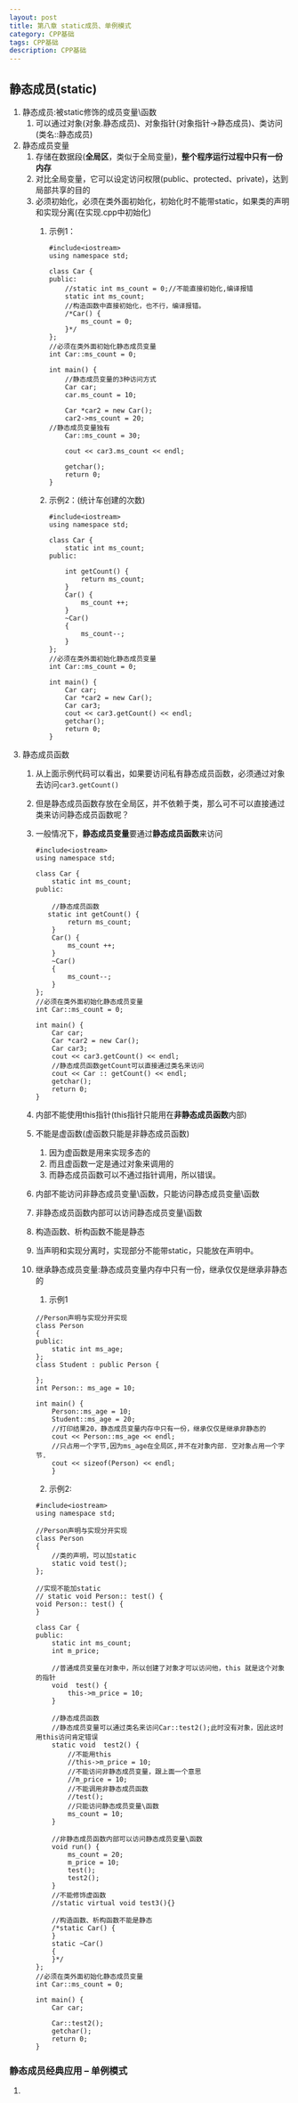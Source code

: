 ```yaml
---
layout: post
title: 第八章 static成员、单例模式
category: CPP基础
tags: CPP基础
description: CPP基础
--- 
```


## 静态成员(static)
1. 静态成员:被static修饰的成员变量\函数
    1. 可以通过对象(对象.静态成员)、对象指针(对象指针->静态成员)、类访问(类名::静态成员)
2. 静态成员变量
    1. 存储在数据段(**全局区**，类似于全局变量)，**整个程序运行过程中只有一份内存**
    2. 对比全局变量，它可以设定访问权限(public、protected、private)，达到局部共享的目的
    3. 必须初始化，必须在类外面初始化，初始化时不能带static，如果类的声明和实现分离(在实现.cpp中初始化)
        1. 示例1：
            
            ```
            #include<iostream>
            using namespace std;
            
            class Car {
            public:
            	//static int ms_count = 0;//不能直接初始化,编译报错
            	static int ms_count;
            	//构造函数中直接初始化，也不行，编译报错。
            	/*Car() {
            		ms_count = 0;
            	}*/
            };
            //必须在类外面初始化静态成员变量
            int Car::ms_count = 0;
            
            int main() {
            	//静态成员变量的3种访问方式
            	Car car;
            	car.ms_count = 10;
            
            	Car *car2 = new Car();
            	car2->ms_count = 20;
            //静态成员变量独有
            	Car::ms_count = 30;
    
            	cout << car3.ms_count << endl;
            
            	getchar();
            	return 0;
            }    
            ```
        2. 示例2：(统计车创建的次数)
            
            ```
            #include<iostream>
            using namespace std;
            
            class Car {
            	static int ms_count;
            public:
            
            	int getCount() {
            		return ms_count;
            	}
            	Car() {
            		ms_count ++;
            	}
            	~Car()
            	{
            		ms_count--;
            	}
            };
            //必须在类外面初始化静态成员变量
            int Car::ms_count = 0;
            
            int main() {
            	Car car;
            	Car *car2 = new Car();
            	Car car3;
            	cout << car3.getCount() << endl;
            	getchar();
            	return 0;
            }
            ```
3. 静态成员函数
    1. 从上面示例代码可以看出，如果要访问私有静态成员函数，必须通过对象去访问`car3.getCount()`
    2. 但是静态成员函数存放在全局区，并不依赖于类，那么可不可以直接通过类来访问静态成员函数呢？
    3. 一般情况下，**静态成员变量**要通过**静态成员函数**来访问
        
        ```
        #include<iostream>
        using namespace std;
        
        class Car {
        	static int ms_count;
        public:
        
        	//静态成员函数
           static int getCount() {
        		return ms_count;
        	}
        	Car() {
        		ms_count ++;
        	}
        	~Car()
        	{
        		ms_count--;
        	}
        };
        //必须在类外面初始化静态成员变量
        int Car::ms_count = 0;
        
        int main() {
        	Car car;
        	Car *car2 = new Car();
        	Car car3;
        	cout << car3.getCount() << endl;
        	//静态成员函数getCount可以直接通过类名来访问
        	cout << Car :: getCount() << endl;
        	getchar();
        	return 0;
        }
        ```
    4. 内部不能使用this指针(this指针只能用在**非静态成员函数**内部)
    5. 不能是虚函数(虚函数只能是非静态成员函数)
        1. 因为虚函数是用来实现多态的
        2. 而且虚函数一定是通过对象来调用的
        3. 而静态成员函数可以不通过指针调用，所以错误。
    6. 内部不能访问非静态成员变量\函数，只能访问静态成员变量\函数
    7. 非静态成员函数内部可以访问静态成员变量\函数
    8. 构造函数、析构函数不能是静态
    9. 当声明和实现分离时，实现部分不能带static，只能放在声明中。
    10. 继承静态成员变量:静态成员变量内存中只有一份，继承仅仅是继承非静态的
        1. 示例1
        
        ```
        //Person声明与实现分开实现
        class Person
        {
        public:
        	static int ms_age;
        };
        class Student : public Person {
        	
        };
        int Person:: ms_age = 10;
        
        int main() {
        	Person::ms_age = 10;
        	Student::ms_age = 20;
        	//打印结果20，静态成员变量内存中只有一份，继承仅仅是继承非静态的
        	cout << Person::ms_age << endl;
        	//只占用一个字节,因为ms_age在全局区,并不在对象内部. 空对象占用一个字节.
        	cout << sizeof(Person) << endl;
        	}
        ```
        
        2. 示例2:
        
        ```
        #include<iostream>
        using namespace std;
        
        //Person声明与实现分开实现
        class Person
        {
        	//类的声明，可以加static
        	static void test();
        };
        
        //实现不能加static
        // static void Person:: test() {
        void Person:: test() {
        }
        
        class Car {
        public:
        	static int ms_count;
        	int m_price;
        
        	//普通成员变量在对象中，所以创建了对象才可以访问他，this 就是这个对象的指针
        	void  test() {
        		this->m_price = 10;
        	}
        
        	//静态成员函数
        	//静态成员变量可以通过类名来访问Car::test2();此时没有对象，因此这时用this访问肯定错误
        	static void  test2() {
        		//不能用this
        		//this->m_price = 10;
        		//不能访问非静态成员变量，跟上面一个意思
        		//m_price = 10;
        		//不能调用非静态成员函数
        		//test();
        		//只能访问静态成员变量\函数
        		ms_count = 10;
        	}
        
        	//非静态成员函数内部可以访问静态成员变量\函数
        	void run() {
        		ms_count = 20;
        		m_price = 10;
        		test();
        		test2();
        	}
        	//不能修饰虚函数
        	//static virtual void test3(){}
        
        	//构造函数、析构函数不能是静态
        	/*static Car() {
        	}
        	static ~Car()
        	{
        	}*/
        };
        //必须在类外面初始化静态成员变量
        int Car::ms_count = 0;
        
        int main() {
        	Car car;
        
        	Car::test2();
        	getchar();
        	return 0;
        }
        ```

### 静态成员经典应用 – 单例模式
1. 

